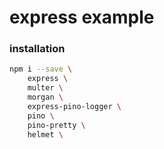 # express example

### installation

```sh
npm i --save \
    express \
    multer \
    morgan \
    express-pino-logger \
    pino \
    pino-pretty \
    helmet \
```